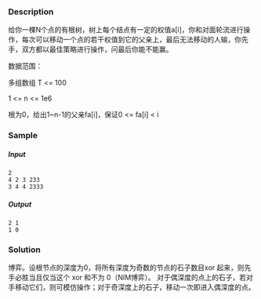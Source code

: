 ### Description

给你一棵N个点的有根树，树上每个结点有一定的权值a[i]，你和对面轮流进行操作，每次可以移动一个点的若干权值到它的父亲上，最后无法移动的人输，你先手，双方都以最佳策略进行操作，问最后你能不能赢。

数据范围：

多组数组 T <= 100

1 <= n <= 1e6

根为0，给出1~n-1的父亲fa[i]，保证0 <= fa[i] < i

### Sample

##### Input

```
2
4 2 3 233
3 4 4 2333
```

##### Output

```
2 1
1 0
```

### Solution

博弈。设根节点的深度为0，将所有深度为奇数的节点的石子数目xor 起来，则先手必胜当且仅当这个 xor 和不为 0（NIM博弈）。 对于偶深度的点上的石子，若对手移动它们，则可模仿操作；对于奇深度上的石子，移动一次即进入偶深度的点。 
